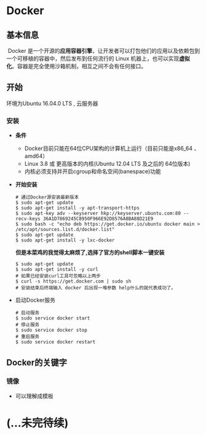#	Docker



##	基本信息

​	Docker 是一个开源的**应用容器引擎**，让开发者可以打包他们的应用以及依赖包到一个可移植的容器中，然后发布到任何流行的 Linux 机器上，也可以实现**虚拟化**。容器是完全使用沙箱机制，相互之间不会有任何接口。 



##	开始

环境为Ubuntu 16.04.0 LTS , 云服务器

### 安装

* **条件**

  * Docker目前只能在64位CPU架构的计算机上运行（目前只能是x86_64 、amd64）
  * Linux 3.8 或 更高版本的内核(Ubuntu 12.04 LTS 及之后的 64位版本)
  * 内核必须支持并开启cgroup和命名空间(banespace)功能

* **开始安装**

  

  ```shell
  # 通过Docker源安装最新版本
  $ sudo apt-get update
  $ sudo apt-get install -y apt-transport-https
  $ sudo apt-key adv --keyserver hkp://keyserver.ubuntu.com:80 --recv-keys 36A1D7869245C8950F966E92D8576A8BA88D21E9
  $ sudo bash -c "echo deb https://get.docker.io/ubuntu docker main > /etc/apt/sources.list.d/docker.list"
  $ sudo apt-get update
  $ sudo apt-get install -y lxc-docker
  ```

  

  **但是本菜鸡的我觉得太麻烦了,选择了官方的shell脚本一键安装**

  

  ```shell
  $ sudo apt-get update
  $ sudo apt-get install -y curl
  # 如果已经安装curl工具可忽略以上两步
  $ curl -s https://get.docker.com | sudo sh
  # 安装结束后终端输入 docker 后出现一堆参数 help什么的就代表成功了。
  ```

* 启动Docker服务

   ```shell
  # 启动服务
  $ sudo service docker start
  # 停止服务
  $ sudo service docker stop
  # 重启服务
  $ sudo service docker restart
  ```

## Docker的关键字

### 镜像

* 可以理解成模板

  


# (...未完待续)